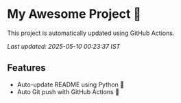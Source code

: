 # My Awesome Project 🚀

This project is automatically updated using GitHub Actions.

_Last updated: 2025-05-10 00:23:37 IST_

## Features
- Auto-update README using Python 🐍
- Auto Git push with GitHub Actions 🤖
